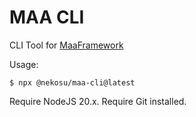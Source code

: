 # MAA CLI

CLI Tool for [MaaFramework](https://github.com/MaaXYZ/MaaFramework)

Usage:

```shell
$ npx @nekosu/maa-cli@latest
```

Require NodeJS 20.x. Require Git installed.
